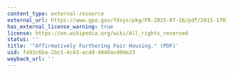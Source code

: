 ```yaml
---
content_type: external-resource
external_url: https://www.gpo.gov/fdsys/pkg/FR-2015-07-16/pdf/2015-17032.pdf
has_external_license_warning: true
license: https://en.wikipedia.org/wiki/All_rights_reserved
status: ''
title: '"Affirmatively Furthering Fair Housing." (PDF)'
uid: fa93c6ba-2bc1-4c43-acdd-d44dacd0de23
wayback_url: ''
---
```

